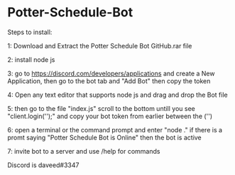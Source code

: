 # Potter-Schedule-Bot

Steps to install:

1: Download and Extract the Potter Schedule Bot GitHub.rar file

2: install node js

3: go to https://discord.com/developers/applications and create a New Application, then go to the bot tab and "Add Bot" then copy the token

4: Open any text editor that supports node js and drag and drop the Bot file

5: then go to the file "index.js" scroll to the bottom untill you see "client.login('');" and copy your bot token from earlier between the ('')

6: open a terminal or the command prompt and enter "node ." if there is a promt saying "Potter Schedule Bot is Online" then the bot is active

7: invite bot to a server and use /help for commands

Discord is daveed#3347
